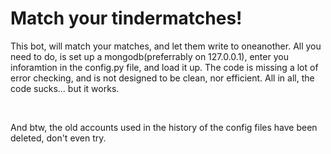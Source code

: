 <h1>Match your tindermatches!</h1>
<p>This bot, will match your matches, and let them write to oneanother. All you need to do, is set up a mongodb(preferrably on 127.0.0.1), enter you inforamtion in the config.py file, and load it up. The code is missing a lot of error checking, and is not designed to be clean, nor efficient. All in all, the code sucks... but it works.</p>
<br/>
<p>And btw, the old accounts used in the history of the config files have been deleted, don't even try.</p>
